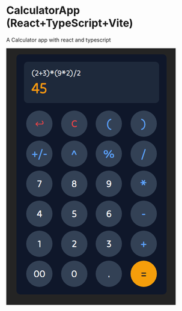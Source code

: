 # CalculatorApp (React+TypeScript+Vite)

A Calculator app with react and typescript

![CounterApp](https://github.com//h-mahmoodi/React-CalculatorApp/blob/main/public/image.png?raw=true)
